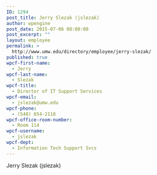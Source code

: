 ```yaml
---
ID: 1294
post_title: Jerry Slezak (jslezak)
author: wpengine
post_date: 2015-07-06 08:00:00
post_excerpt: ""
layout: employee
permalink: >
  http://www.umw.edu/directory/employee/jerry-slezak/
published: true
wpcf-first-name:
  - Jerry
wpcf-last-name:
  - Slezak
wpcf-title:
  - Director of IT Support Services
wpcf-email:
  - jslezak@umw.edu
wpcf-phone:
  - (540) 654-2118
wpcf-office-room-number:
  - Room 114
wpcf-username:
  - jslezak
wpcf-dept:
  - Information Tech Support Svcs
---
```

Jerry Slezak (jslezak)